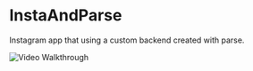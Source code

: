 # InstaAndParse
Instagram app that using a custom backend created with parse.

<img src='http://imgur.com/aYMbmOI.gif' title='Video Walkthrough' width='' alt='Video Walkthrough' />
